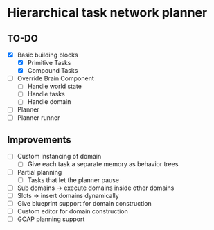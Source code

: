# Hierarchical task network planner
## TO-DO
- [X] Basic building blocks
  - [X] Primitive Tasks
  - [X] Compound Tasks
- [ ] Override Brain Component
  - [ ] Handle world state
  - [ ] Handle tasks
  - [ ] Handle domain
- [ ] Planner
- [ ] Planner runner

## Improvements
- [ ] Custom instancing of domain
  - [ ] Give each task a separate memory as behavior trees
- [ ] Partial planning
  - [ ] Tasks that let the planner pause
- [ ] Sub domains -> execute domains inside other domains
- [ ] Slots -> insert domains dynamically
- [ ] Give blueprint support for domain construction
- [ ] Custom editor for domain construction
- [ ] GOAP planning support
